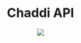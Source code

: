 <h1 align="center">Chaddi API</h1>
<div align="center">
<img src="https://circleci.com/gh/arkits/chaddi-tg/tree/master.svg?style=svg"></img>
</div>